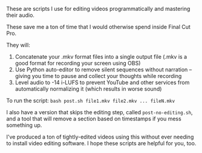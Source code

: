 These are scripts I use for editing videos programmatically and mastering their audio. 

These save me a ton of time that I would otherwise spend inside Final Cut Pro.

They will:
1. Concatenate your .mkv format files into a single output file (.mkv is a good format for recording your screen using OBS)
2. Use Python auto-editor to remove silent sequences without narration – giving you time to pause and collect your thoughts while recording
3. Level audio to -14 i-LUFS to prevent YouTube and other services from automatically normalizing it (which results in worse sound)

To run the script:
`bash post.sh file1.mkv file2.mkv ... fileN.mkv`

I also have a version that skips the editing step, called `post-no-editing.sh`, and a tool that will remove a section based on timestamps if you mess something up.

I've produced a ton of tightly-edited videos using this without ever needing to install video editing software. I hope these scripts are helpful for you, too.

